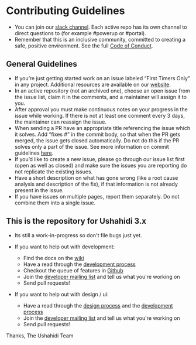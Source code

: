 # Contributing Guidelines
* You can join our [slack channel](http://systers.io/slack-systers-opensource/).  Each active repo has its own channel to direct questions to (for example #powerup or #portal).  
* Remember that this is an inclusive community, committed to creating a safe, positive environment.  See the full [Code of Conduct](http://www.systers.io/code-of-conduct.html).
## General Guidelines
* If you’re just getting started work on an issue labeled “First Timers Only” in any project. Additional resources are available on our [website](http://www.systers.io).
* In an active repository (not an archived one), choose an open issue from the issue list, claim it in the comments, and a maintainer will assign it to you.  
* After approval you must make continuous notes on your progress in the issue while working.  If there is not at least one comment every 3 days, the maintainer can reassign the issue.
* When sending a PR have an appropriate title referencing the issue which it solves. Add “fixes #<issue-number>” in the commit body, so that when the PR gets merged, the issue gets closed automatically. Do not do this if the PR solves only a part of the issue. See more information on commit guidelines [here](https://udacity.github.io/git-styleguide/).
* If you’d like to create a new issue, please go through our issue list first (open as well as closed) and make sure the issues you are reporting do not replicate the existing issues. 
* Have a short description on what has gone wrong (like a root cause analysis and description of the fix), if that information is not already present in the issue.
* If you have issues on multiple pages, report them separately. Do not combine them into a single issue.

## This is the repository for Ushahidi 3.x

* Its still a work-in-progress so don't file bugs just yet.

* If you want to help out with development:
	* Find the docs on the [wiki](https://wiki.ushahidi.com/display/WIKI/Ushahidi+Platform%2C+v3.X)
	* Have a read through the [development process](https://wiki.ushahidi.com/display/WIKI/Ushahidi+v3.x%2C+Development+process)
	* Checkout the queue of features in [Github](https://github.com/ushahidi/Lamu/issues?labels=feature&page=1&state=open)
	* Join the [developer mailing list](http://list.ushahidi.com) and tell us what you're working on
	* Send pull requests!

* If you want to help out with design / ui:
	* Have a read through the [design process](https://wiki.ushahidi.com/display/WIKI/Design+process) and the [development process](https://wiki.ushahidi.com/display/WIKI/Ushahidi+v3.x%2C+Development+process)
	* Join the [developer mailing list](http://list.ushahidi.com) and tell us what you're working on
	* Send pull requests!

Thanks,
The Ushahidi Team
